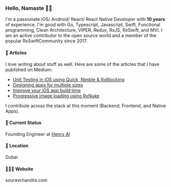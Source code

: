 ### Hello, Namaste 🙏🏻

I'm a passionate iOS/ Android/ React/ React Native Developer with **10 years** of experience. I'm good with Go, Typescript, Javascript, Swift, Functional programming, Clean Architecture, VIPER, Redux, RxJS, RxSwift, and MVI. I am an active contributor to the open source world and a member of the popular RxSwiftCommunity since 2017.

#### 📰 Articles
I love writing about stuff as well. Here are some of the articles that I have published on Medium:

- [Unit Testing in iOS using Quick, Nimble & RxBlocking](https://medium.com/getpulse/unit-testing-in-ios-using-reactorkit-quick-nimble-rxblocking-swift-4-1-a01ccbaff44b)
- [Designing apps for multiple sizes](https://medium.com/getpulse/adaptive-ui-for-multiple-screen-sizes-in-ios-fd8c6999a0a3)
- [Improve your iOS app build time](https://medium.com/getpulse/improving-the-xcode-project-build-times-with-carthage-296deec9ebb4)
- [Progressive image loading using RxNuke](https://medium.com/@souravchan/progressive-image-loading-using-rxnuke-11005984d39c)

I contribute across the stack at this moment (Backend, Frontend, and Native Apps).

#### 🚀 Current Status

Founding Engineer at [Henry AI](https://henry.ai)

#### 📍 Location
Dubai

#### 🧑🏻‍💻 Website
souravchandra.com
